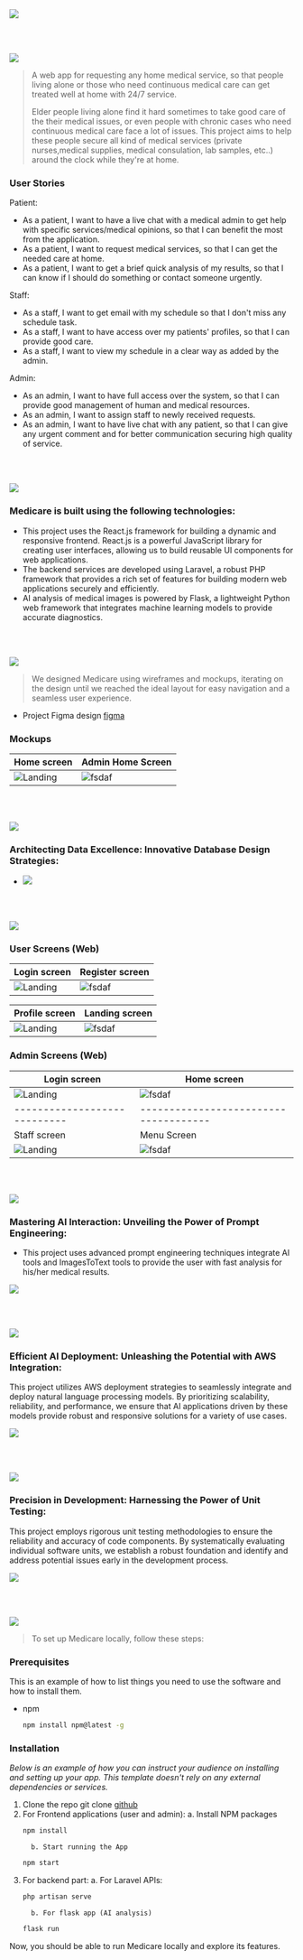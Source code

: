 <img src="./readme/title1.svg"/>

<br><br>

<!-- project philosophy -->
<img src="./readme/title2.svg"/>

> A web app for requesting any home medical service, so that people living alone or those who need continuous medical care can get treated well at home with 24/7 service.
>
> Elder people living alone find it hard sometimes to take good care of the their medical issues, or even people with chronic cases who need continuous medical care face a lot of issues. This project aims to help these people secure all kind of medical services (private nurses,medical supplies, medical consulation, lab samples, etc..) around the clock while they're at home.

### User Stories

Patient:

- As a patient, I want to have a live chat with a medical admin to get help with specific services/medical opinions, so that I can benefit the most from the application.
- As a patient, I want to request medical services, so that I can get the needed care at home.
- As a patient, I want to get a brief quick analysis of my results, so that I can know if I should do something or contact someone urgently.

Staff:

- As a staff, I want to get email with my schedule so that I don't miss any schedule task.
- As a staff, I want to have access over my patients' profiles, so that I can provide good care.
- As a staff, I want to view my schedule in a clear way as added by the admin.

Admin:

- As an admin, I want to have full access over the system, so that I can provide good management of human and medical resources.
- As an admin, I want to assign staff to newly received requests.
- As an admin, I want to have live chat with any patient, so that I can give any urgent comment and for better communication securing high quality of service.

<br><br>

<!-- Tech stack -->
<img src="./readme/title3.svg"/>

### Medicare is built using the following technologies:

- This project uses the React.js framework for building a dynamic and responsive frontend. React.js is a powerful JavaScript library for creating user interfaces, allowing us to build reusable UI components for web applications.
- The backend services are developed using Laravel, a robust PHP framework that provides a rich set of features for building modern web applications securely and efficiently.
- AI analysis of medical images is powered by Flask, a lightweight Python web framework that integrates machine learning models to provide accurate diagnostics.

<br><br>

<!-- UI UX -->
<img src="./readme/title4.svg"/>

> We designed Medicare using wireframes and mockups, iterating on the design until we reached the ideal layout for easy navigation and a seamless user experience.

- Project Figma design [figma](https://www.figma.com/design/g6qblgpjeJHnLPb3eqQ4LB/Untitled?node-id=129-180&t=QndoqJuSN1t2Hus4-0)

### Mockups

| Home screen                         | Admin Home Screen                      |
| ----------------------------------- | -------------------------------------- |
| ![Landing](./readmeImages/Home.png) | ![fsdaf](./readmeImages/adminHome.png) |

<br><br>

<!-- Database Design -->
<img src="./readme/title5.svg"/>

### Architecting Data Excellence: Innovative Database Design Strategies:

- <img src="./readmeImages/ERDiagram.PNG"/>

<br><br>

<!-- Implementation -->
<img src="./readme/title6.svg"/>

### User Screens (Web)

| Login screen                             | Register screen                           |
| ---------------------------------------- | ----------------------------------------- |
| ![Landing](./readmeImages/userLogin.PNG) | ![fsdaf](./readmeImages/UserRegister.PNG) |

| Profile screen                         | Landing screen                       |
| -------------------------------------- | ------------------------------------ |
| ![Landing](./readmeImages/profile.PNG) | ![fsdaf](./readmeImages/landing.PNG) |

### Admin Screens (Web)

| Login screen                              | Home screen                                |
| ----------------------------------------- | ------------------------------------------ |
| ![Landing](./readmeImages/adminLogin.PNG) | ![fsdaf](./readmeImages/adminHomePage.PNG) |
| ----------------------------              | -------------------------------------      |
| Staff screen                              | Menu Screen                                |
| ![Landing](./readmeImages/adminStaff.PNG) | ![fsdaf](./readmeImages/schedules.PNG)     |

<br><br>

<!-- Prompt Engineering-->
<img src="./readme/title7.svg"/>

### Mastering AI Interaction: Unveiling the Power of Prompt Engineering:

- This project uses advanced prompt engineering techniques integrate AI tools and ImagesToText tools to provide the user with fast analysis for his/her medical results.

<img src="./readmeImages/AIPrompt.PNG"/>

<br><br>

<!-- AWS Deployment-->
<img src="./readme/title8.svg"/>

### Efficient AI Deployment: Unleashing the Potential with AWS Integration:

This project utilizes AWS deployment strategies to seamlessly integrate and deploy natural language processing models. By prioritizing scalability, reliability, and performance, we ensure that AI applications driven by these models provide robust and responsive solutions for a variety of use cases.

<img src="./readmeImages/AWS.PNG"/>

<br><br>

<!-- Unit Testing-->
<img src="./readme/title9.svg"/>

### Precision in Development: Harnessing the Power of Unit Testing:

This project employs rigorous unit testing methodologies to ensure the reliability and accuracy of code components. By systematically evaluating individual software units, we establish a robust foundation and identify and address potential issues early in the development process.

<img src="./readmeImages/UnitTesting.PNG"/>

<br><br>

<!-- How to run -->
<img src="./readme/title10.svg"/>

> To set up Medicare locally, follow these steps:

### Prerequisites

This is an example of how to list things you need to use the software and how to install them.

- npm
  ```sh
  npm install npm@latest -g
  ```

### Installation

_Below is an example of how you can instruct your audience on installing and setting up your app. This template doesn't rely on any external dependencies or services._

1.  Clone the repo
    git clone [github](https://github.com/MahdiMk-dev/medicare)
2.  For Frontend applications (user and admin):
    a. Install NPM packages
    ```sh
    npm install
    ```
          b. Start running the App
    ```sh
    npm start
    ```
3.  For backend part:
    a. For Laravel APIs:
    ```sh
    php artisan serve
    ```
          b. For flask app (AI analysis)
    ```sh
    flask run
    ```

Now, you should be able to run Medicare locally and explore its features.
